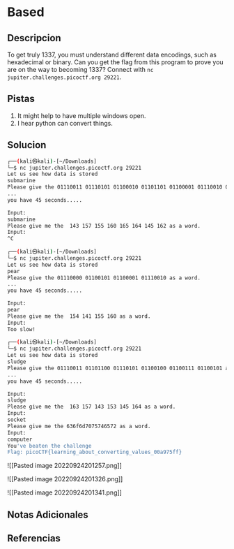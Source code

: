 # Based

## Descripcion
To get truly 1337, you must understand different data encodings, such as hexadecimal or binary. Can you get the flag from this program to prove you are on the way to becoming 1337? Connect with `nc jupiter.challenges.picoctf.org 29221`.

## Pistas
1. It might help to have multiple windows open.
2. I hear python can convert things.

## Solucion 
```bash
┌──(kali㉿kali)-[~/Downloads]
└─$ nc jupiter.challenges.picoctf.org 29221
Let us see how data is stored
submarine
Please give the 01110011 01110101 01100010 01101101 01100001 01110010 01101001 01101110 01100101 as a word.
...
you have 45 seconds.....

Input:
submarine
Please give me the  143 157 155 160 165 164 145 162 as a word.
Input:
^C
                                                                                                                    
┌──(kali㉿kali)-[~/Downloads]
└─$ nc jupiter.challenges.picoctf.org 29221
Let us see how data is stored
pear
Please give the 01110000 01100101 01100001 01110010 as a word.
...
you have 45 seconds.....

Input:
pear
Please give me the  154 141 155 160 as a word.
Input:
Too slow!
                                                                                                                    
┌──(kali㉿kali)-[~/Downloads]
└─$ nc jupiter.challenges.picoctf.org 29221
Let us see how data is stored
sludge
Please give the 01110011 01101100 01110101 01100100 01100111 01100101 as a word.
...
you have 45 seconds.....

Input:
sludge
Please give me the  163 157 143 153 145 164 as a word.
Input:
socket
Please give me the 636f6d7075746572 as a word.
Input:
computer
You've beaten the challenge
Flag: picoCTF{learning_about_converting_values_00a975ff}

```
![[Pasted image 20220924201257.png]]

![[Pasted image 20220924201326.png]]

![[Pasted image 20220924201341.png]]
## Notas Adicionales

## Referencias
